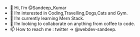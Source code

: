- 👋 Hi, I’m @Sandeep_Kumar
- 👀 I’m interested in Coding,Travelling,Dogs,Cats and Gym.
- 🌱 I’m currently learning Mern Stack.
- 💞️ I’m looking to collaborate on anything from coffee to code.
- 📫 How to reach me : twitter -> @webdev-sandeep.

<!---
theWildParadoX/theWildParadoX is a ✨ special ✨ repository because its `README.md` (this file) appears on your GitHub profile.
You can click the Preview link to take a look at your changes.
--->
